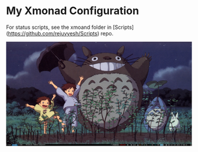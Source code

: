 # My Xmonad Configuration

For status scripts, see the xmoand folder in [Scripts] (https://github.com/rejuvyesh/Scripts) repo.

![Screenshot](./screenshot.png ) 
